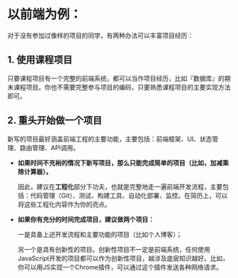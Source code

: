 # 以前端为例：

对于没有参加过像样的项目的同学，有两种办法可以丰富项目经历：

## 1. 使用课程项目

只要课程项目有一个完整的前端系统，都可以当作项目经历，比如『数据库』的期末课程项目。你也不需要完整参与项目的编码，只要熟悉课程项目的主要实现方法即可。

## 2. 重头开始做一个项目

新写的项目最好涵盖前端工程的主要功能，主要包括：前端框架、UI、状态管理、路由管理、API调用。

- **如果时间不充裕的情况下新写项目，那么只能完成简单的项目（比如，加减乘除计算器）。**

  因此，建议在**工程化**部分下功夫，也就是完整地走一遍前端开发流程，主要包括：代码管理（Git）、测试、构建工具、自动化部署、监控。在简历上，可以将这些工程化内容作为你的亮点。

- **如果你有充分的时间完成项目，建议做两个项目：**

  一是具备上述开发流程和主要功能的项目（比如个人博客）；

  另一个是具有创新性的项目。创新性项目不一定是前端系统，任何使用JavaScript开发的项目都可以作为创新性项目，越涉及底层知识越好。比如，你可以用JS实现一个Chrome插件，可以通过这个插件发送各种网络请求。

